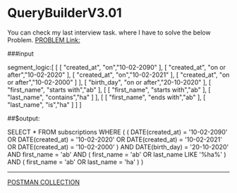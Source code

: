 # QueryBuilderV3.01
You can check my last interview task. where I have to solve the below Problem.
[PROBLEM Link: ](https://github.com/khanewu/QueryBuilderV3.01/blob/main/POSTMAN%20COLLECTON.zip)

###input 

segment_logic:[
        [
            [ "created_at", "on","10-02-2090" ],
            [ "created_at", "on or after","10-02-2020" ],
            [ "created_at", "on","10-02-2021" ],
            [ "created_at", "on or after","10-02-2000" ]
        ],
        [
            "birth_day", "on or after","20-10-2020" 
        ],
        [
            "first_name", "starts with","ab" 
        ],
        [
            [ "first_name", "starts with","ab" ],
            [ "last_name", "contains","ha" ]
        ],
        [
            [ "first_name", "ends with","ab" ],
            [ "last_name", "is","ha" ]
        ]
]

##$output: 

SELECT * FROM subscriptions WHERE  (  (  DATE(created_at)  =  '10-02-2090'  OR  DATE(created_at)  =  '10-02-2020'  OR  DATE(created_at)  =  '10-02-2021'  OR  DATE(created_at)  =  '10-02-2000'  )  AND  DATE(birth_day)  =  '20-10-2020'  AND  first_name  =  'ab'  AND  (  first_name  =  'ab'  OR  last_name  LIKE  '%ha%'  )  AND  (  first_name  =  'ab'  OR  last_name  =  'ha'  )  ) 

--------------

[POSTMAN COLLECTION](https://github.com/khanewu/QueryBuilderV3.01/blob/main/POSTMAN%20COLLECTON.zip)
